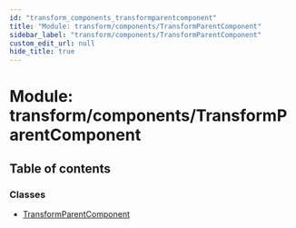 ```yaml
---
id: "transform_components_transformparentcomponent"
title: "Module: transform/components/TransformParentComponent"
sidebar_label: "transform/components/TransformParentComponent"
custom_edit_url: null
hide_title: true
---
```


# Module: transform/components/TransformParentComponent

## Table of contents

### Classes

- [TransformParentComponent](../classes/transform_components_transformparentcomponent.transformparentcomponent.md)
